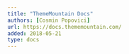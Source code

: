 ```yaml
---
title: "ThemeMountain Docs"
authors: [Cosmin Popovici]
url: https://docs.thememountain.com/
added: 2018-05-21
type: docs
---
```

